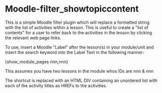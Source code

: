 # Moodle-filter_showtopiccontent
This is a simple Moodle filter plugin which will replace a formatted string with the list of activities within a lesson. This is useful to create a "list of contents" for a user to refer back to the activities in the lesson by clicking the relevant web page links.

To use, insert a Moodle "Label" after the lesson(s) in your module/unit and insert the search keyword into the Label Text in the following manner:

{show_module_pages nnn,nnn}

This assumes you have two lessons in the module whos IDs are nnn & nnn

The shortcut is replaced with an HTML DIV containing an unordered list with each of the activity titles as HREFs to the activities.
